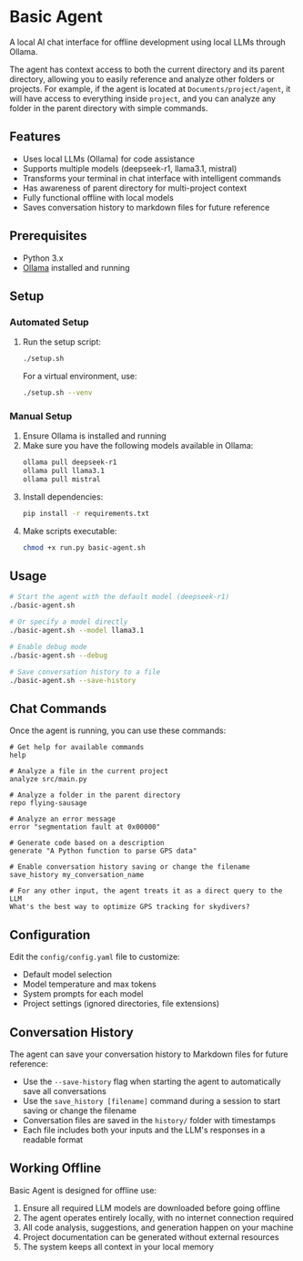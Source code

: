 # Basic Agent

A local AI chat interface for offline development using local LLMs through Ollama.

The agent has context access to both the current directory and its parent directory, allowing you to easily reference and analyze other folders or projects. For example, if the agent is located at `Documents/project/agent`, it will have access to everything inside `project`, and you can analyze any folder in the parent directory with simple commands.

## Features

- Uses local LLMs (Ollama) for code assistance
- Supports multiple models (deepseek-r1, llama3.1, mistral)
- Transforms your terminal in chat interface with intelligent commands
- Has awareness of parent directory for multi-project context
- Fully functional offline with local models
- Saves conversation history to markdown files for future reference

## Prerequisites

- Python 3.x
- [Ollama](https://github.com/ollama/ollama) installed and running

## Setup

### Automated Setup

1. Run the setup script:
   ```bash
   ./setup.sh
   ```
   
   For a virtual environment, use:
   ```bash
   ./setup.sh --venv
   ```

### Manual Setup

1. Ensure Ollama is installed and running
2. Make sure you have the following models available in Ollama:
   ```bash
   ollama pull deepseek-r1
   ollama pull llama3.1
   ollama pull mistral
   ```
3. Install dependencies: 
   ```bash
   pip install -r requirements.txt
   ```
4. Make scripts executable:
   ```bash
   chmod +x run.py basic-agent.sh
   ```

## Usage

```bash
# Start the agent with the default model (deepseek-r1)
./basic-agent.sh

# Or specify a model directly
./basic-agent.sh --model llama3.1

# Enable debug mode
./basic-agent.sh --debug

# Save conversation history to a file
./basic-agent.sh --save-history
```

## Chat Commands

Once the agent is running, you can use these commands:

```
# Get help for available commands
help

# Analyze a file in the current project
analyze src/main.py

# Analyze a folder in the parent directory
repo flying-sausage

# Analyze an error message
error "segmentation fault at 0x00000"

# Generate code based on a description
generate "A Python function to parse GPS data"

# Enable conversation history saving or change the filename
save_history my_conversation_name

# For any other input, the agent treats it as a direct query to the LLM
What's the best way to optimize GPS tracking for skydivers?
```

## Configuration

Edit the `config/config.yaml` file to customize:
- Default model selection
- Model temperature and max tokens
- System prompts for each model
- Project settings (ignored directories, file extensions)

## Conversation History

The agent can save your conversation history to Markdown files for future reference:

- Use the `--save-history` flag when starting the agent to automatically save all conversations
- Use the `save_history [filename]` command during a session to start saving or change the filename
- Conversation files are saved in the `history/` folder with timestamps
- Each file includes both your inputs and the LLM's responses in a readable format

## Working Offline

Basic Agent is designed for offline use:

1. Ensure all required LLM models are downloaded before going offline
2. The agent operates entirely locally, with no internet connection required
3. All code analysis, suggestions, and generation happen on your machine
4. Project documentation can be generated without external resources
5. The system keeps all context in your local memory 